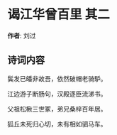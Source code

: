 # 谒江华曾百里  其二

**作者**: 刘过

## 诗词内容

鬓发已皤非故吾，依然破帽老骑馿。

江边游子断肠句，汉殿逐臣流涕书。

父祖松楸三世冢，弟兄桑梓百年居。

狐丘未死归心切，未有相如驷马车。


